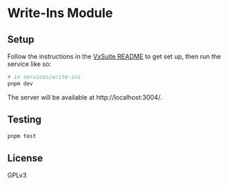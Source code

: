 # Write-Ins Module

## Setup

Follow the instructions in the [VxSuite README](../../README.md) to get set up,
then run the service like so:

```sh
# in services/write-ins
pnpm dev
```

The server will be available at http://localhost:3004/.

## Testing

```sh
pnpm test
```

## License

GPLv3

